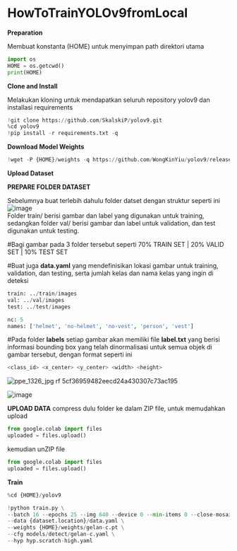 # HowToTrainYOLOv9fromLocal

**Preparation**

Membuat konstanta (HOME) untuk menyimpan path direktori utama
```python
import os
HOME = os.getcwd()
print(HOME)
```

**Clone and Install**

Melakukan kloning untuk mendapatkan seluruh repository yolov9 dan installasi requirements 
```python
!git clone https://github.com/SkalskiP/yolov9.git
%cd yolov9
!pip install -r requirements.txt -q
```

**Download Model Weights**
```python
!wget -P {HOME}/weights -q https://github.com/WongKinYiu/yolov9/releases/download/v0.1/gelan-c.pt
```

**Upload Dataset**

**PREPARE FOLDER DATASET**

Sebelumnya buat terlebih dahulu folder datset dengan struktur seperti ini <br>
![image](https://github.com/user-attachments/assets/c23f8314-632f-4792-8352-2e0dbdc17e93) <br>
Folder train/ berisi gambar dan label yang digunakan untuk training, sedangkan folder val/ berisi gambar dan label untuk validation, dan test digunakan untuk testing. 

#Bagi gambar pada 3 folder tersebut seperti 70% TRAIN SET | 20% VALID SET | 10% TEST SET

#Buat juga **data.yaml** yang mendefinisikan lokasi gambar untuk training, validation, dan testing, serta jumlah kelas dan nama kelas yang ingin di deteksi

```python
train: ../train/images
val: ../val/images
test: ../test/images

nc: 5
names: ['helmet', 'no-helmet', 'no-vest', 'person', 'vest']

```

#Pada folder **labels** setiap gambar akan memiliki file **label.txt** yang berisi informasi bounding box yang telah dinormalisasi untuk semua objek di gambar tersebut, dengan format seperti ini 
```python
<class_id> <x_center> <y_center> <width> <height>
```
![ppe_1326_jpg rf 5cf36959482eecd24a430307c73ac195](https://github.com/user-attachments/assets/0dbad743-c8a2-4911-8388-6f207bf4b0ac)

![image](https://github.com/user-attachments/assets/1a0c2f82-05d3-47ef-bd0a-90fa759c443e)

**UPLOAD DATA**
compress dulu folder ke dalam ZIP file, untuk memudahkan upload 
```python
from google.colab import files
uploaded = files.upload()
```
kemudian unZIP file
```python
from google.colab import files
uploaded = files.upload()
```

**Train**
```python
%cd {HOME}/yolov9

!python train.py \
--batch 16 --epochs 25 --img 640 --device 0 --min-items 0 --close-mosaic 15 \
--data {dataset.location}/data.yaml \
--weights {HOME}/weights/gelan-c.pt \
--cfg models/detect/gelan-c.yaml \
--hyp hyp.scratch-high.yaml
```
